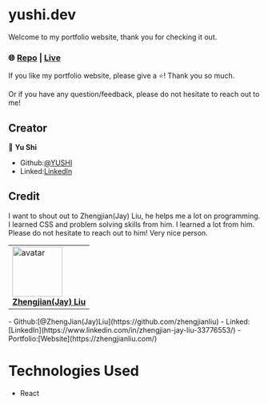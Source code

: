 # yushi.dev

Welcome to my portfolio website, thank you for checking it out. 

### 🌐 [Repo](https://github.com/yushi1007/portfolio-website) | [Live](https://www.yushi.dev/) 

If you like my portfolio website, please give a ⭐️! Thank you so much.

Or if you have any question/feedback, please do not hesitate to reach out to me! 

## Creator

👤 **Yu Shi**

- Github:[@YUSHI](https://github.com/yushi1007) 
- Linked:[LinkedIn](https://www.linkedin.com/in/yushi95/)

## Credit

I want to shout out to Zhengjian(Jay) Liu, he helps me a lot on programming. I learned CSS and problem solving skills from him. I learned a lot from him. Please do not hesitate to reach out to him! Very nice person. 
<table>
    <tr>
        <td><a href="https://zhengjianliu.com/"><img src="../images/zhengjianliu.jpeg" width="100px;" alt="avatar"/><br/><b>Zhengjian(Jay) Liu</b></a><br/></td>
    </tr>
</table>
- Github:[@ZhengJian(Jay)Liu](https://github.com/zhengjianliu) 
- Linked:[LinkedIn](https://www.linkedin.com/in/zhengjian-jay-liu-33776553/)
- Portfolio:[Website](https://zhengjianliu.com/)

# Technologies Used

- React

